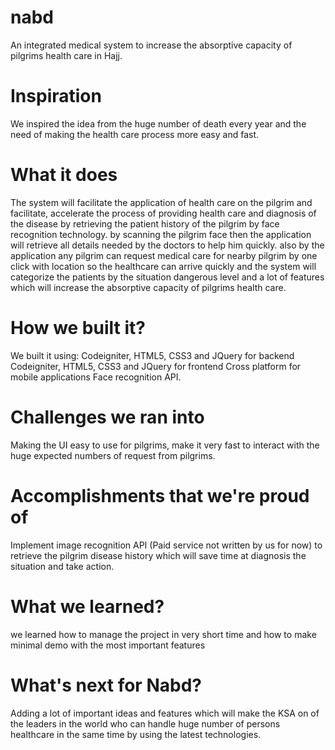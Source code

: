 # nabd
An integrated medical system to increase the absorptive capacity of pilgrims health care in Hajj.
# Inspiration
We inspired the idea from the huge number of death every year and the need of making the health care process more easy and fast.
# What it does
The system will facilitate the application of health care on the pilgrim and facilitate, accelerate the process of providing health care and diagnosis of the disease by retrieving the patient history of the pilgrim by face recognition technology. by scanning the pilgrim face then the application will retrieve all details needed by the doctors to help him quickly. also by the application any pilgrim can request medical care for nearby pilgrim by one click with location so the healthcare can arrive quickly and the system will categorize the patients by the situation dangerous level and a lot of features which will increase the absorptive capacity of pilgrims health care.
# How we built it?
We built it using: Codeigniter, HTML5, CSS3 and JQuery for backend Codeigniter, HTML5, CSS3 and JQuery for frontend Cross platform for mobile applications Face recognition API.
# Challenges we ran into
Making the UI easy to use for pilgrims, make it very fast to interact with the huge expected numbers of request from pilgrims.
# Accomplishments that we're proud of
Implement image recognition API (Paid service not written by us for now) to retrieve the pilgrim disease history which will save time at diagnosis the situation and take action.
# What we learned?
we learned how to manage the project in very short time and how to make minimal demo with the most important features
# What's next for Nabd?
Adding a lot of important ideas and features which will make the KSA on of the leaders in the world who can handle huge number of persons healthcare in the same time by using the latest technologies.

